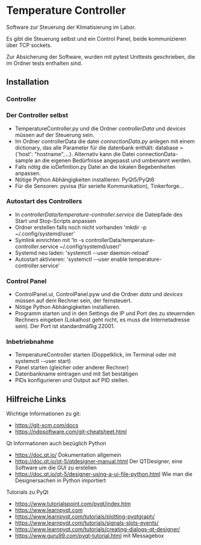 # Temperature Controller

Software zur Steuerung der Klimatisierung im Labor.

Es gibt die Steuerung selbst und ein Control Panel, beide kommunizieren über TCP sockets.

Zur Absicherung der Software, wurden mit pytest Unittests geschrieben, die im Ordner tests enthalten sind.


## Installation

### Controller

### Der Controller selbst
* TemperatureController.py und die Ordner *controllerData* und *devices* müssen auf der Steuerung sein.
* Im Ordner controllerData die datei *connectionData.py* anlegen mit einem dictionary, das alle Parameter für die datenbank enthält: database = {'host': "hostname",...}. Alternativ kann die Datei connectionData-sample an die eigenen Bedürfnisse angepasst und umbenannt werden.
* Falls nötig die ioDefinition.py Datei an die lokalen Begebenheiten anpassen.
* Nötige Python Abhängigkeiten installieren: PyQt5/PyQt6
* Für die Sensoren: pyvisa (für serielle Kommunikation), Tinkerforge...

### Autostart des Controllers
* In *controllerData/temperature-controller.service* die Dateipfade des Start und Stop-Scripts anpassen
* Ordner erstellen falls noch nicht vorhanden 'mkdir -p ~/.config/systemd/user'
* Symlink einrichten mit 'ln -s controllerData/temperature-controller.service ~/.config/systemd/user/'
* Systemd neu laden: 'systemctl --user daemon-reload'
* Autostart aktivieren: 'systemctl --user enable temperature-controller.service'


### Control Panel
* ControlPanel.ui, ControlPanel.pyw und die Ordner *data* und *devices* müssen auf dem Rechner sein, der fernsteuert.
* Nötige Python Abhängigkeiten installieren.
* Programm starten und in den Settings die IP und Port des zu steuernden Rechners eingeben (Lokalhost geht nicht, es muss die Internetadresse sein). Der Port ist standardmäßig 22001.

### Inbetriebnahme
* TemperatureController starten (Doppelklick, im Terminal oder mit systemctl --user start)
* Panel starten (gleicher oder anderer Rechner)
* Datenbankname eintragen und mit Set bestätigen
* PIDs konfigurieren und Output auf PID stellen.


## Hilfreiche Links

Wichtige Informationen zu git:
 * https://git-scm.com/docs
 * https://ndpsoftware.com/git-cheatsheet.html

Qt Informationen auch bezüglich Python
 * https://doc.qt.io/ Dokumentation allgemein
 * https://doc.qt.io/qt-5/qtdesigner-manual.html Der QTDesigner, eine Software um die GUI zu erstellen
 * https://doc.qt.io/qt-5/designer-using-a-ui-file-python.html Wie man die Designersachen in Python importiert

Tutorials zu PyQt
 * https://www.tutorialspoint.com/pyqt/index.htm
 * https://www.learnpyqt.com
  * https://www.learnpyqt.com/tutorials/plotting-pyqtgraph/
  * https://www.learnpyqt.com/tutorials/signals-slots-events/
  * https://www.learnpyqt.com/tutorials/creating-dialogs-qt-designer/
 * https://www.guru99.com/pyqt-tutorial.html mit Messagebox
